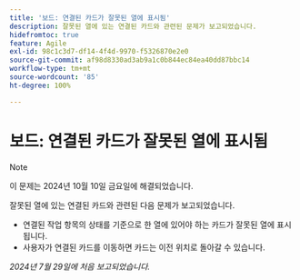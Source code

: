 ```yaml
---
title: '보드: 연결된 카드가 잘못된 열에 표시됨'
description: 잘못된 열에 있는 연결된 카드와 관련된 문제가 보고되었습니다.
hidefromtoc: true
feature: Agile
exl-id: 98c1c3d7-df14-4f4d-9970-f5326870e2e0
source-git-commit: af98d8330ad3ab9a1c0b844ec84ea40dd87bbc14
workflow-type: tm+mt
source-wordcount: '85'
ht-degree: 100%

---
```


# 보드: 연결된 카드가 잘못된 열에 표시됨

>[!NOTE]
>
>이 문제는 2024년 10월 10일 금요일에 해결되었습니다.


잘못된 열에 있는 연결된 카드와 관련된 다음 문제가 보고되었습니다.

* 연결된 작업 항목의 상태를 기준으로 한 열에 있어야 하는 카드가 잘못된 열에 표시됩니다.
* 사용자가 연결된 카드를 이동하면 카드는 이전 위치로 돌아갈 수 있습니다.

_2024년 7월 29일에 처음 보고되었습니다._
